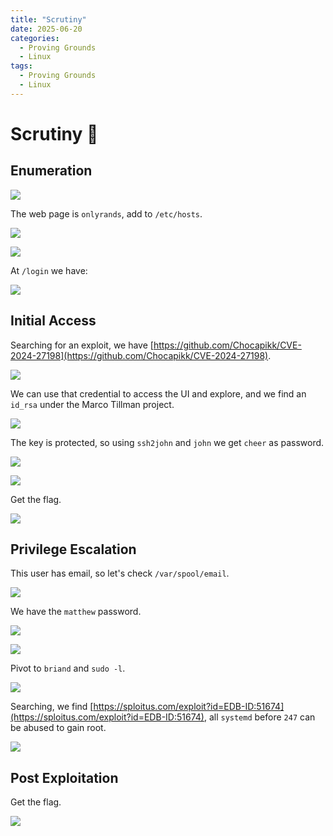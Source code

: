 ```yaml
---
title: "Scrutiny"
date: 2025-06-20
categories:
  - Proving Grounds
  - Linux
tags:
  - Proving Grounds
  - Linux
---
```


# Scrutiny 🔸
<!-- more -->

## Enumeration

![](../assets/Pasted%20image%2020250419223352.png)

The web page is `onlyrands`, add to `/etc/hosts`.

![](../assets/Pasted%20image%2020250419223436.png)

![](../assets/Pasted%20image%2020250419223757.png)

At `/login` we have:

![](../assets/Pasted%20image%2020250419223824.png)

## Initial Access

Searching for an exploit, we have [https://github.com/Chocapikk/CVE-2024-27198](https://github.com/Chocapikk/CVE-2024-27198).

![](../assets/Pasted%20image%2020250419231522.png)

We can use that credential to access the UI and explore, and we find an `id_rsa` under the Marco Tillman project.

![](../assets/Pasted%20image%2020250420113828.png)

The key is protected, so using `ssh2john` and `john` we get `cheer` as password.

![](../assets/Pasted%20image%2020250420124502.png)

![](../assets/Pasted%20image%2020250420124517.png)

Get the flag.

![](../assets/Pasted%20image%2020250419234846.png)

## Privilege Escalation

This user has email, so let's check `/var/spool/email`.

![](../assets/Pasted%20image%2020250420124846.png)

We have the `matthew` password.

![](../assets/Pasted%20image%2020250420124948.png)

![](../assets/Pasted%20image%2020250420130046.png)

Pivot to `briand` and `sudo -l`.

![](../assets/Pasted%20image%2020250420130555.png)

Searching, we find [https://sploitus.com/exploit?id=EDB-ID:51674](https://sploitus.com/exploit?id=EDB-ID:51674), all `systemd` before `247` can be abused to gain root.

![](../assets/Pasted%20image%2020250420130930.png)

## Post Exploitation

Get the flag.

![](../assets/Pasted%20image%2020250420130939.png)
